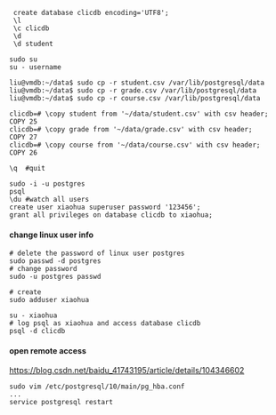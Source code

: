 ```postgresql
 create database clicdb encoding='UTF8';
 \l
 \c clicdb
 \d
 \d student
```

```shell
sudo su
su - username
```

```shell
liu@vmdb:~/data$ sudo cp -r student.csv /var/lib/postgresql/data
liu@vmdb:~/data$ sudo cp -r grade.csv /var/lib/postgresql/data
liu@vmdb:~/data$ sudo cp -r course.csv /var/lib/postgresql/data
```

```postgresql
clicdb=# \copy student from '~/data/student.csv' with csv header;
COPY 25
clicdb=# \copy grade from '~/data/grade.csv' with csv header;
COPY 27
clicdb=# \copy course from '~/data/course.csv' with csv header;
COPY 26
```

```postgresql
\q  #quit
```

```postgresql
sudo -i -u postgres
psql
\du #watch all users
create user xiaohua superuser password '123456';
grant all privileges on database clicdb to xiaohua;
```

#### change linux user info

```shell
# delete the password of linux user postgres
sudo passwd -d postgres
# change password
sudo -u postgres passwd

# create
sudo adduser xiaohua

su - xiaohua
# log psql as xiaohua and access database clicdb
psql -d clicdb
```

#### open remote access

https://blog.csdn.net/baidu_41743195/article/details/104346602

```shell
sudo vim /etc/postgresql/10/main/pg_hba.conf
...
service postgresql restart
```

